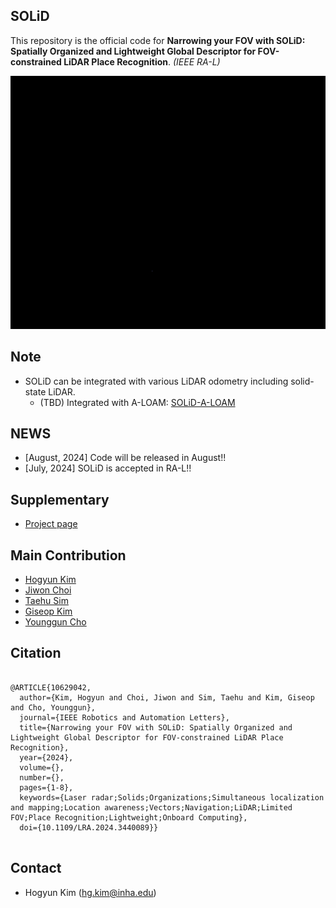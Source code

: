 ## SOLiD    
This repository is the official code for **Narrowing your FOV with SOLiD: Spatially Organized and Lightweight Global Descriptor for FOV-constrained LiDAR Place Recognition**. *(IEEE RA-L)*
 
![image](fig/kitti05_solid.gif)

## Note
* SOLiD can be integrated with various LiDAR odometry including solid-state LiDAR.
	* (TBD) Integrated with A-LOAM: [SOLiD-A-LOAM](https://github.com/sparolab/SOLiD-A-LOAM.git)

## NEWS
* [August, 2024] Code will be released in August!!
* [July, 2024] SOLiD is accepted in RA-L!!

## Supplementary
* [Project page](https://sites.google.com/view/lidar-solid)

## Main Contribution
* [Hogyun Kim](https://scholar.google.com/citations?user=t5UEbooAAAAJ&hl=ko)
* [Jiwon Choi](https://scholar.google.com/citations?user=wL8VdUMAAAAJ&hl=ko)
* [Taehu Sim](https://scholar.google.com/citations?user=UPg-JuQAAAAJ&hl=ko)
* [Giseop Kim](https://scholar.google.com/citations?user=9mKOLX8AAAAJ&hl=ko)
* [Younggun Cho](https://scholar.google.com/citations?user=W5MOKWIAAAAJ&hl=ko)

## Citation
<pre>
<code>
@ARTICLE{10629042,
  author={Kim, Hogyun and Choi, Jiwon and Sim, Taehu and Kim, Giseop and Cho, Younggun},
  journal={IEEE Robotics and Automation Letters}, 
  title={Narrowing your FOV with SOLiD: Spatially Organized and Lightweight Global Descriptor for FOV-constrained LiDAR Place Recognition}, 
  year={2024},
  volume={},
  number={},
  pages={1-8},
  keywords={Laser radar;Solids;Organizations;Simultaneous localization and mapping;Location awareness;Vectors;Navigation;LiDAR;Limited FOV;Place Recognition;Lightweight;Onboard Computing},
  doi={10.1109/LRA.2024.3440089}}
</code>
</pre>  

## Contact
* Hogyun Kim (hg.kim@inha.edu)

